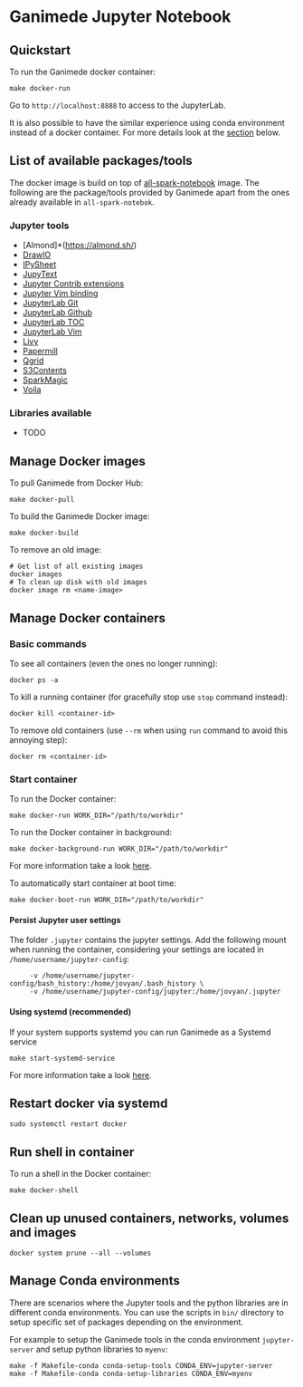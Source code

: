 # Ganimede Jupyter Notebook

## Quickstart

To run the Ganimede docker container:

```
make docker-run
```

Go to `http://localhost:8888` to access to the JupyterLab.

It is also possible to have the similar experience using conda environment instead
of a docker container. For more details look at the
[section](#manage-conda-environments) below.

## List of available packages/tools

The docker image is build on top of
[all-spark-notebook](https://github.com/jupyter/docker-stacks) image.
The following are the package/tools provided by Ganimede apart from the ones already
available in `all-spark-notebok`.

### Jupyter tools

- [Almond]*(https://almond.sh/)
- [DrawIO](https://github.com/QuantStack/jupyterlab-drawio)
- [IPySheet](https://github.com/QuantStack/ipysheet)
- [JupyText](https://github.com/mwouts/jupytext)
- [Jupyter Contrib extensions](https://github.com/ipython-contrib/jupyter_contrib_nbextensions)
- [Jupyter Vim binding](https://github.com/lambdalisue/jupyter-vim-binding)
- [JupyterLab Git](https://github.com/jupyterlab/jupyterlab-git)
- [JupyterLab Github](https://github.com/jupyterlab/jupyterlab-github)
- [JupyterLab TOC](https://github.com/jupyterlab/jupyterlab-toc)
- [JupyterLab Vim](https://github.com/jwkvam/jupyterlab-vim)
- [Livy](https://livy.apache.org/)
- [Papermill](https://github.com/nteract/papermill)
- [Qgrid](https://github.com/quantopian/qgrid)
- [S3Contents](https://github.com/danielfrg/s3contents)
- [SparkMagic](https://github.com/jupyter-incubator/sparkmagic)
- [Voila](https://github.com/voila-dashboards/voila)

### Libraries available

- TODO

## Manage Docker images

To pull Ganimede from Docker Hub:
```
make docker-pull
```

To build the Ganimede Docker image:
```
make docker-build
```

To remove an old image:

```
# Get list of all existing images
docker images
# To clean up disk with old images
docker image rm <name-image>
```

## Manage Docker containers

### Basic commands
To see all containers (even the ones no longer running):
```
docker ps -a
```

To kill a running container (for gracefully stop use `stop` command instead):
```
docker kill <container-id>
```

To remove old containers (use `--rm` when using `run` command to avoid this annoying step):
```
docker rm <container-id>
```

### Start container

To run the Docker container:
```
make docker-run WORK_DIR="/path/to/workdir"
```

To run the Docker container in background:
```
make docker-background-run WORK_DIR="/path/to/workdir"
```

For more information take a look [here](https://jupyter-docker-stacks.readthedocs.io/en/latest/using/running.html).

To automatically start container at boot time:
```
make docker-boot-run WORK_DIR="/path/to/workdir"
```

#### Persist Jupyter user settings

The folder `.jupyter` contains the jupyter settings.
Add the following mount when running the container, considering your settings
are located in `/home/username/jupyter-config`:
```
     -v /home/username/jupyter-config/bash_history:/home/jovyan/.bash_history \
     -v /home/username/jupyter-config/jupyter:/home/jovyan/.jupyter
```

#### Using systemd (recommended)

If your system supports systemd you can run Ganimede as a Systemd service

```
make start-systemd-service
```


For more information take a look [here](https://docs.docker.com/config/containers/start-containers-automatically/).

## Restart docker via systemd

```
sudo systemctl restart docker
```

## Run shell in container

To run a shell in the Docker container:
```
make docker-shell
```

## Clean up unused containers, networks, volumes and images

```
docker system prune --all --volumes
```

## Manage Conda environments

There are scenarios where the Jupyter tools and the python libraries are in
different conda environments. You can use the scripts in `bin/` directory to
setup specific set of packages depending on the environment.

For example to setup the Ganimede tools in the conda environment
`jupyter-server` and setup python libraries to `myenv`:

```
make -f Makefile-conda conda-setup-tools CONDA_ENV=jupyter-server
make -f Makefile-conda conda-setup-libraries CONDA_ENV=myenv
```

